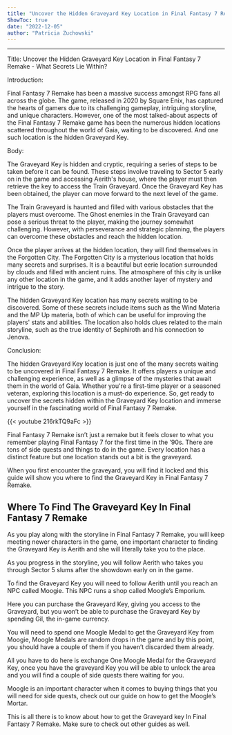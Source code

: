 ```yaml
---
title: "Uncover the Hidden Graveyard Key Location in Final Fantasy 7 Remake - What Secrets Lie Within?"
ShowToc: true 
date: "2022-12-05"
author: "Patricia Zuchowski"
---
```

*****
Title: Uncover the Hidden Graveyard Key Location in Final Fantasy 7 Remake - What Secrets Lie Within?

Introduction:

Final Fantasy 7 Remake has been a massive success amongst RPG fans all across the globe. The game, released in 2020 by Square Enix, has captured the hearts of gamers due to its challenging gameplay, intriguing storyline, and unique characters. However, one of the most talked-about aspects of the Final Fantasy 7 Remake game has been the numerous hidden locations scattered throughout the world of Gaia, waiting to be discovered. And one such location is the hidden Graveyard Key.

Body:

The Graveyard Key is hidden and cryptic, requiring a series of steps to be taken before it can be found. These steps involve traveling to Sector 5 early on in the game and accessing Aerith's house, where the player must then retrieve the key to access the Train Graveyard. Once the Graveyard Key has been obtained, the player can move forward to the next level of the game.

The Train Graveyard is haunted and filled with various obstacles that the players must overcome. The Ghost enemies in the Train Graveyard can pose a serious threat to the player, making the journey somewhat challenging. However, with perseverance and strategic planning, the players can overcome these obstacles and reach the hidden location.

Once the player arrives at the hidden location, they will find themselves in the Forgotten City. The Forgotten City is a mysterious location that holds many secrets and surprises. It is a beautiful but eerie location surrounded by clouds and filled with ancient ruins. The atmosphere of this city is unlike any other location in the game, and it adds another layer of mystery and intrigue to the story.

The hidden Graveyard Key location has many secrets waiting to be discovered. Some of these secrets include items such as the Wind Materia and the MP Up materia, both of which can be useful for improving the players' stats and abilities. The location also holds clues related to the main storyline, such as the true identity of Sephiroth and his connection to Jenova.

Conclusion:

The hidden Graveyard Key location is just one of the many secrets waiting to be uncovered in Final Fantasy 7 Remake. It offers players a unique and challenging experience, as well as a glimpse of the mysteries that await them in the world of Gaia. Whether you're a first-time player or a seasoned veteran, exploring this location is a must-do experience. So, get ready to uncover the secrets hidden within the Graveyard Key location and immerse yourself in the fascinating world of Final Fantasy 7 Remake.

{{< youtube 216rkTQ9aFc >}} 



Final Fantasy 7 Remake isn’t just a remake but it feels closer to what you remember playing Final Fantasy 7 for the first time in the ’90s. There are tons of side quests and things to do in the game. Every location has a distinct feature but one location stands out a bit is the graveyard.
 
When you first encounter the graveyard, you will find it locked and this guide will show you where to find the Graveyard Key in Final Fantasy 7 Remake.
 
## Where To Find The Graveyard Key In Final Fantasy 7 Remake
 
As you play along with the storyline in Final Fantasy 7 Remake, you will keep meeting newer characters in the game, one important character to finding the Graveyard Key is Aerith and she will literally take you to the place.
 
As you progress in the storyline, you will follow Aerith who takes you through Sector 5 slums after the showdown early on in the game.
 
To find the Graveyard Key you will need to follow Aerith until you reach an NPC called Moogie. This NPC runs a shop called Moogle’s Emporium.
 
Here you can purchase the Graveyard Key, giving you access to the Graveyard, but you won’t be able to purchase the Graveyard Key by spending Gil, the in-game currency.
 
You will need to spend one Moogle Medal to get the Graveyard Key from Moogie, Moogle Medals are random drops in the game and by this point, you should have a couple of them if you haven’t discarded them already.
 
All you have to do here is exchange One Moogle Medal for the Graveyard Key, once you have the graveyard Key you will be able to unlock the area and you will find a couple of side quests there waiting for you.
 
Moogle is an important character when it comes to buying things that you will need for side quests, check out our guide on how to get the Moogle’s Mortar.
 
This is all there is to know about how to get the Graveyard key In Final Fantasy 7 Remake. Make sure to check out other guides as well.




